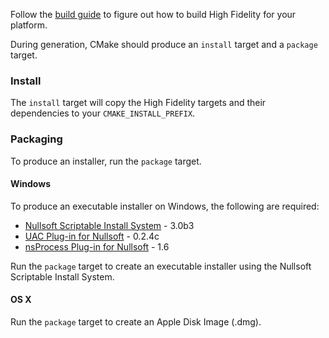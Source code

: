 Follow the [build guide](BUILD.md) to figure out how to build High Fidelity for your platform.

During generation, CMake should produce an `install` target and a `package` target.

### Install

The `install` target will copy the High Fidelity targets and their dependencies to your `CMAKE_INSTALL_PREFIX`.

### Packaging

To produce an installer, run the `package` target.

#### Windows

To produce an executable installer on Windows, the following are required:

- [Nullsoft Scriptable Install System](http://nsis.sourceforge.net/Download) - 3.0b3
- [UAC Plug-in for Nullsoft](http://nsis.sourceforge.net/UAC_plug-in) - 0.2.4c
- [nsProcess Plug-in for Nullsoft](http://nsis.sourceforge.net/NsProcess_plugin) - 1.6

Run the `package` target to create an executable installer using the Nullsoft Scriptable Install System.

#### OS X

Run the `package` target to create an Apple Disk Image (.dmg).
